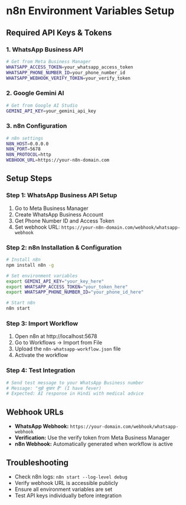 # n8n Environment Variables Setup

## Required API Keys & Tokens

### 1. WhatsApp Business API
```bash
# Get from Meta Business Manager
WHATSAPP_ACCESS_TOKEN=your_whatsapp_access_token
WHATSAPP_PHONE_NUMBER_ID=your_phone_number_id
WHATSAPP_WEBHOOK_VERIFY_TOKEN=your_verify_token
```

### 2. Google Gemini AI
```bash
# Get from Google AI Studio
GEMINI_API_KEY=your_gemini_api_key
```

### 3. n8n Configuration
```bash
# n8n settings
N8N_HOST=0.0.0.0
N8N_PORT=5678
N8N_PROTOCOL=http
WEBHOOK_URL=https://your-n8n-domain.com
```

## Setup Steps

### Step 1: WhatsApp Business API Setup
1. Go to Meta Business Manager
2. Create WhatsApp Business Account
3. Get Phone Number ID and Access Token
4. Set webhook URL: `https://your-n8n-domain.com/webhook/whatsapp-webhook`

### Step 2: n8n Installation & Configuration
```bash
# Install n8n
npm install n8n -g

# Set environment variables
export GEMINI_API_KEY="your_key_here"
export WHATSAPP_ACCESS_TOKEN="your_token_here"
export WHATSAPP_PHONE_NUMBER_ID="your_phone_id_here"

# Start n8n
n8n start
```

### Step 3: Import Workflow
1. Open n8n at http://localhost:5678
2. Go to Workflows → Import from File
3. Upload the `n8n-whatsapp-workflow.json` file
4. Activate the workflow

### Step 4: Test Integration
```bash
# Send test message to your WhatsApp Business number
# Message: "मुझे बुखार है" (I have fever)
# Expected: AI response in Hindi with medical advice
```

## Webhook URLs
- **WhatsApp Webhook:** `https://your-domain.com/webhook/whatsapp-webhook`
- **Verification:** Use the verify token from Meta Business Manager
- **n8n Webhook:** Automatically generated when workflow is active

## Troubleshooting
- Check n8n logs: `n8n start --log-level debug`
- Verify webhook URL is accessible publicly
- Ensure all environment variables are set
- Test API keys individually before integration
